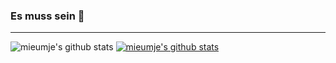 ### Es muss sein 🔷

<!--
**mieumje/mieumje** is a ✨ _special_ ✨ repository because its `README.md` (this file) appears on your GitHub profile.

Here are some ideas to get you started:

- 🔭 I’m currently working on ...
- 🌱 I’m currently learning ...
- 👯 I’m looking to collaborate on ...
- 🤔 I’m looking for help with ...
- 💬 Ask me about ...
- 📫 How to reach me: ...
- 😄 Pronouns: ...
- ⚡ Fun fact: ...
-->
---
![mieumje's github stats](https://github-readme-stats.vercel.app/api?username=mieumje&show_icons=true)
[![mieumje's github stats](https://github-readme-stats.vercel.app/api/top-langs/?username=mieumje&show_icons=true&hide_border=true&title_color=004386&icon_color=004386&layout=compact)](https://github.com/mieumje)

